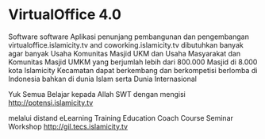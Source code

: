 # VirtualOffice 4.0
Software software Aplikasi penunjang pembangunan dan pengembangan virtualoffice.islamicity.tv
and coworking.islamicity.tv dibutuhkan banyak agar banyak Usaha Komunitas Masjid UKM dan Usaha Masyarakat dan Komunitas Masjid UMKM yang berjumlah lebih dari 800.000 Masjid di 8.000 kota Islamicity Kecamatan dapat berkembang dan berkompetisi berlomba di Indonesia bahkan di dunia Islam serta Dunia Internasional

Yuk Semua Belajar kepada Allah SWT dengan mengisi http://potensi.islamicity.tv 

melalui distand eLearning Training Education Coach Course Seminar Workshop http://gil.tecs.islamicity.tv



